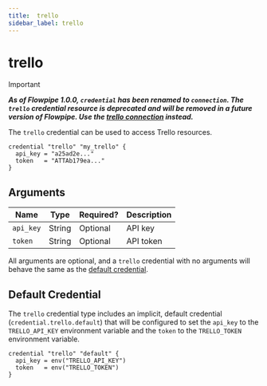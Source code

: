 ```yaml
---
title:  trello
sidebar_label: trello
---
```


# trello

> [!IMPORTANT]
> ***As of Flowpipe 1.0.0, `credential` has been renamed to `connection`.  The `trello` credential resource is deprecated and will be removed in a future version of Flowpipe. Use the [trello connection](/docs/reference/config-files/connection/trello) instead.***

The `trello` credential can be used to access Trello resources.

```hcl
credential "trello" "my_trello" {
  api_key = "a25ad2e..."
  token   = "ATTAb179ea..."
}
```

## Arguments

| Name            | Type    | Required?| Description
|-----------------|---------|----------|-------------------
| `api_key`       |  String | Optional | API key
| `token`         |  String | Optional | API token

All arguments are optional, and a `trello` credential with no arguments will behave the same as the [default credential](#default-credential).

## Default Credential

The `trello` credential type includes an implicit, default credential (`credential.trello.default`) that will be configured to set the `api_key` to the `TRELLO_API_KEY` environment variable and the `token` to the `TRELLO_TOKEN` environment variable.

```hcl
credential "trello" "default" {
  api_key = env("TRELLO_API_KEY")
  token   = env("TRELLO_TOKEN")
}
```
